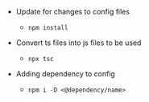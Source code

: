 * Update for changes to config files
  - `npm install`

* Convert ts files into js files to be used
  - `npx tsc`

* Adding dependency to config
  - `npm i -D <@dependency/name>`